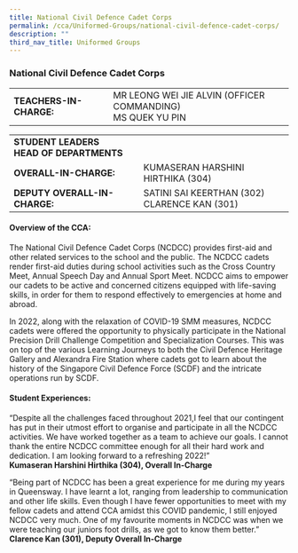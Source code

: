 ```yaml
---
title: National Civil Defence Cadet Corps
permalink: /cca/Uniformed-Groups/national-civil-defence-cadet-corps/
description: ""
third_nav_title: Uniformed Groups
---
```

### National Civil Defence Cadet Corps

|  	|  	|
|---	|---	|
| **TEACHERS-IN-CHARGE:** 	| MR LEONG WEI JIE ALVIN (OFFICER COMMANDING) <BR> MS QUEK YU PIN 	|


|  	|  	|
|---	|---	|
| **STUDENT LEADERS**  <BR> **HEAD OF DEPARTMENTS**	|   	|
| **OVERALL-IN-CHARGE:** 	| KUMASERAN HARSHINI HIRTHIKA (304) 	|
| **DEPUTY OVERALL-IN-CHARGE:** 	| SATINI SAI KEERTHAN (302)<br>CLARENCE KAN (301) 	|

#### Overview of the CCA: 

The National Civil Defence Cadet Corps (NCDCC) provides first-aid and other related services to the school and the public. The NCDCC cadets render first-aid duties during school activities such as the Cross Country Meet, Annual Speech Day and Annual Sport Meet. NCDCC aims to empower our cadets to be active and concerned citizens equipped with life-saving skills, in order for them to respond effectively to emergencies at home and abroad. 

In 2022, along with the relaxation of COVID-19 SMM measures, NCDCC cadets were offered the opportunity to physically participate in the National Precision Drill Challenge Competition and Specialization Courses. This was on top of the various Learning Journeys to both the Civil Defence Heritage Gallery and Alexandra Fire Station where cadets got to learn about the history of the Singapore Civil Defence Force (SCDF) and the intricate operations run by SCDF.

  

#### Student Experiences:

“Despite all the challenges faced throughout 2021,I feel that our contingent  has put in their utmost effort to organise and participate in all the NCDCC activities. We have worked together as a team to achieve our goals. I cannot thank the entire NCDCC committee enough for all their hard work and dedication. I am looking forward to a refreshing 2022!” 
<br> **Kumaseran Harshini Hirthika (304), Overall In-Charge** 

  

“Being part of NCDCC has been a great experience for me during my years in Queensway. I have learnt a lot, ranging from leadership to communication and other life skills. Even though I have fewer opportunities to meet with my fellow cadets and attend CCA amidst this COVID pandemic, I still enjoyed NCDCC very much. One of my favourite moments in NCDCC was when we were teaching our juniors foot drills, as we got to know them better.” 
<br> **Clarence Kan (301), Deputy Overall In-Charge**